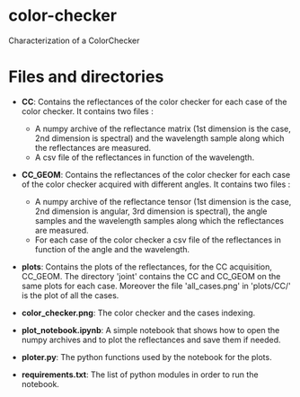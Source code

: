 # color-checker

Characterization of a ColorChecker


# Files and directories

* **CC**:
Contains the reflectances of the color checker for each case of the color checker. It contains two files :
    - A numpy archive of the reflectance matrix (1st dimension is the case, 2nd dimension is spectral) and the wavelength sample along which the reflectances are measured.
    - A csv file of the reflectances in function of the wavelength.

* **CC_GEOM**:
Contains the reflectances of the color checker for each case of the color checker acquired with different angles. It contains two files :
    - A numpy archive of the reflectance tensor (1st dimension is the case, 2nd dimension is angular, 3rd dimension is spectral), the angle samples and the wavelength samples along which the reflectances are measured.
    - For each case of the color checker a csv file of the reflectances in function of the angle and the wavelength.

* **plots**:
Contains the plots of the reflectances, for the CC acquisition, CC_GEOM. The directory 'joint' contains  the CC and CC_GEOM on the same plots for each case. Moreover the file 'all_cases.png' in 'plots/CC/' is the plot of all the cases.

* **color_checker.png**:
The color checker and the cases indexing.

* **plot_notebook.ipynb**:
A simple notebook that shows how to open the numpy archives and to plot the reflectances and save them if needed.

* **ploter.py**:
The python functions used by the notebook for the plots.

* **requirements.txt**:
The list of python modules in order to run the notebook.